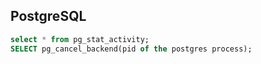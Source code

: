 PostgreSQL
----------

```sql
select * from pg_stat_activity; 
SELECT pg_cancel_backend(pid of the postgres process); 
```